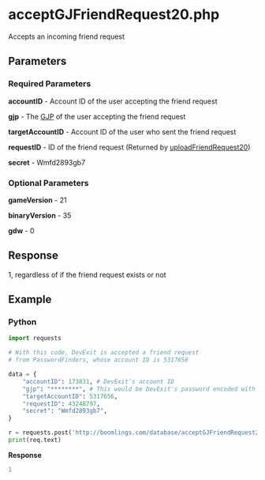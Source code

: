 # acceptGJFriendRequest20.php

Accepts an incoming friend request

## Parameters

### Required Parameters

**accountID** - Account ID of the user accepting the friend request

**gjp** - The [GJP](/docs/topics/gjp.md) of the user accepting the friend request

**targetAccountID** - Account ID of the user who sent the friend request

**requestID** - ID of the friend request (Returned by [uploadFriendRequest20](/docs/endpoints/uploadFriendRequest20.md))

**secret** - Wmfd2893gb7

### Optional Parameters

**gameVersion** - 21

**binaryVersion** - 35

**gdw** - 0

## Response

1, regardless of if the friend request exists or not

## Example

<!-- tabs:start -->

### **Python**

```py
import requests

# With this code, DevExit is accepted a friend request
# from PasswordFinders, whose account ID is 5317656

data = {
    "accountID": 173831, # DevExit's account ID
    "gjp": "********", # This would be DevExit's password encoded with GJP encryption
    "targetAccountID": 5317656,
    "requestID": 43248797,
    "secret": "Wmfd2893gb7",
}

r = requests.post('http://boomlings.com/database/acceptGJFriendRequest20.php', data=data)
print(req.text)
```

**Response**
```py
1
```

<!-- tabs:end -->
